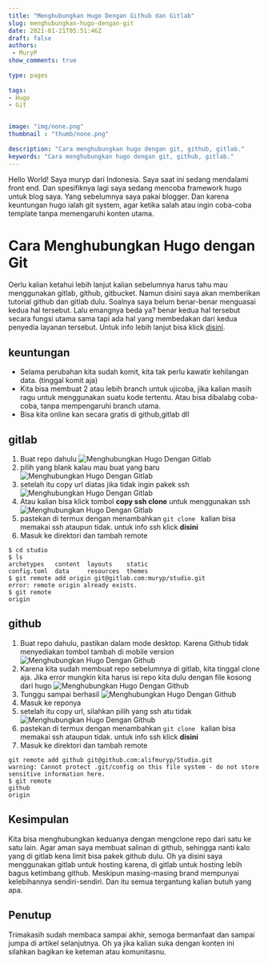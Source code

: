 ```yaml
---
title: "Menghubungkan Hugo Dengan Github dan Gitlab"
slug: menghubungkan-hugo-dengan-git
date: 2021-01-21T05:51:46Z
draft: false 
authors:
 - MuryP
show_comments: true 
 
type: pages 
 
tags: 
- Hugo 
- Git


image: "img/none.png" 
thumbnail : "thumb/none.png" 
 
description: "Cara menghubungkan hugo dengan git, github, gitlab." 
keywords: "Cara menghubungkan hugo dengan git, github, gitlab." 
--- 
```

Hello World!
Saya muryp dari Indonesia. Saya saat ini sedang mendalami front end. Dan spesifiknya lagi saya sedang mencoba framework hugo untuk blog saya. Yang sebelumnya saya pakai blogger. Dan karena keuntungan hugo ialah git system, agar ketika salah atau ingin coba-coba template tanpa memengaruhi konten utama.

# Cara Menghubungkan Hugo dengan Git 
Oerlu kalian ketahui lebih lanjut kalian sebelumnya harus tahu mau menggunakan gitlab, github, gitbucket. Namun disini saya akan memberikan tutorial github dan gitlab dulu. Soalnya saya belum benar-benar menguasai kedua hal tersebut. Lalu emangnya beda ya? benar kedua hal tersebut secara fungsi utama sama tapi ada hal yang membedakan dari kedua penyedia layanan tersebut. Untuk info lebih lanjut bisa klick [disini](#).

## keuntungan 
- Selama perubahan kita sudah komit, kita tak perlu kawatir kehilangan data. (tinggal komit aja) 
- Kita bisa membuat 2 atau lebih branch untuk ujicoba, jika kalian masih ragu untuk menggunakan suatu kode tertentu. Atau bisa dibalabg coba-coba, tanpa mempengaruhi branch utama.
- Bisa kita online kan secara gratis di github,gitlab dll

## gitlab
1. Buat repo dahulu
![Menghubungkan Hugo Dengan Gitlab](/menghubungkan-hugo-dengan-git/1.jpg)
2. pilih yang blank kalau mau buat yang baru
![Menghubungkan Hugo Dengan Gitlab](/menghubungkan-hugo-dengan-git/2.png)
2. setelah itu copy url diatas jika tidak ingin pakek ssh
![Menghubungkan Hugo Dengan Gitlab](/menghubungkan-hugo-dengan-git/3.png)
3. Atau kalian bisa klick tombol **copy ssh clone** untuk menggunakan ssh
![Menghubungkan Hugo Dengan Gitlab](/menghubungkan-hugo-dengan-git/8.png)
4. pastekan di termux dengan menambahkan ```git clone ``` kalian bisa memakai ssh ataupun tidak. untuk info ssh klick **disini**
4. Masuk ke direktori dan tambah remote
```
$ cd studio
$ ls
archetypes   content  layouts    static
config.toml  data     resources  themes
$ git remote add origin git@gitlab.com:muryp/studio.git
error: remote origin already exists.
$ git remote
origin
```

## github 
1. Buat repo dahulu, pastikan dalam mode desktop. Karena Github tidak menyediakan tombol tambah di mobile version
![Menghubungkan Hugo Dengan Github](/menghubungkan-hugo-dengan-git/4.jpg)
2. Karena kita sudah membuat repo sebelumnya di gitlab, kita tinggal clone aja. Jika error mungkin kita harus isi repo kita dulu dengan file kosong dari hugo
![Menghubungkan Hugo Dengan Github](/menghubungkan-hugo-dengan-git/5.png)
3. Tunggu sampai berhasil
![Menghubungkan Hugo Dengan Github](/menghubungkan-hugo-dengan-git/6.png)
4. Masuk ke reponya
2. setelah itu copy url, silahkan pilih yang ssh atu tidak
![Menghubungkan Hugo Dengan Github](/menghubungkan-hugo-dengan-git/7.jpg)
3. pastekan di termux dengan menambahkan ```git clone ``` kalian bisa memakai ssh ataupun tidak. untuk info ssh klick **disini**
4. Masuk ke direktori dan tambah remote
```
git remote add github git@github.com:alifmuryp/Studio.git
warning: Cannot protect .git/config on this file system - do not store sensitive information here.
$ git remote
github
origin
```

## Kesimpulan
Kita bisa menghubungkan keduanya dengan mengclone repo dari satu ke satu lain. Agar aman saya membuat salinan di github, sehingga nanti kalo yang di gitlab kena limit bisa pakek github dulu. Oh ya disini saya menggunakan gitlab untuk hosting karena, di gitlab untuk hosting lebih bagus ketimbang github. Meskipun masing-masing brand mempunyai kelebihannya sendiri-sendiri. Dan itu semua tergantung kalian butuh yang apa.

## Penutup
Trimakasih sudah membaca sampai akhir, semoga bermanfaat dan sampai jumpa di artikel selanjutnya. Oh ya jika kalian suka dengan konten ini silahkan bagikan ke keteman atau komunitasnu.

